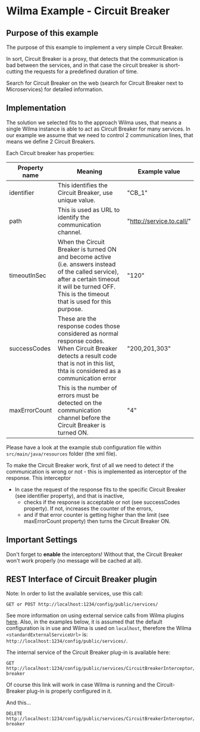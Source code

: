 Wilma Example - Circuit Breaker
=============================

Purpose of this example
---------------------------------------
The purpose of this example to implement a very simple Circuit Breaker. 

In sort, Circuit Breaker is a proxy, that detects that the communication is bad between the services, 
and in that case the circuit breaker is short-cutting the requests for a predefined duration of time.

Search for Circuit Breaker on the web (search for Circuit Breaker next to Microservices) for detailed information.

Implementation
---------------------------------------
The solution we selected fits to the approach Wilma uses, that means a single Wilma instance 
is able to act as Circuit Breaker for many services.
In our example we assume that we need to control 2 communication lines, that means we define 2 Circuit Breakers.

Each Circuit breaker has properties:

| Property name | Meaning | Example value |
|---------------|---------|---------------|
| identifier | This identifies the Circuit Breaker, use unique value. | "CB_1" |
| path | This is used as URL to identify the communication channel. | "http://service.to.call/" |
| timeoutInSec | When the Circuit Breaker is turned ON and become active (i.e. answers instead of the called service), after a certain timeout it will be turned OFF. This is the timeout that is used for this purpose.| "120" |
| successCodes | These are the response codes those considered as normal response codes. When Circuit Breaker detects a result code that is not in this list, thta is considered as a communication error| "200,201,303" |
| maxErrorCount | This is the number of errors must be detected on the communication channel before the Circuit Breaker is turned ON. | "4" |

Please have a look at the example stub configuration file within `src/main/java/resources` folder (the xml file).

To make the Circuit Breaker work, first of all we need to detect if the communication is wrong or not - this is implemented
 as interceptor of the response. 
This interceptor
 * In case the request of the response fits to the specific Circuit Breaker (see identifier property), and that is inactive,
   * checks if the response is acceptable or not (see successCodes property). If not, increases the counter of the errors,
   * and if that error counter is getting higher than the limit (see maxErrorCount property) then turns the Circuit Breaker ON.
   



Important Settings
---------------------------------------
Don't forget to **enable** the interceptors! Without that, the Circuit Breaker won't work properly (no message will be cached at all).

REST Interface of Circuit Breaker plugin
---------------------------------------
Note: In order to list the available services, use this call:
```
GET or POST http://localhost:1234/config/public/services/
```
See more information on using external service calls from Wilma plugins [here](https://github.com/epam/Wilma/wiki/Service-extensions-in-Plugins).
Also, in the examples below, it is assumed that the default configuration is in use and Wilma is used on `localhost`,
therefore the Wilma `<standardExternalServiceUrl>` is: `http://localhost:1234/config/public/services/`.

The internal service of the Circuit Breaker plug-in is available here:
```
GET http://localhost:1234/config/public/services/CircuitBreakerInterceptor/circuit-breaker
```
Of course this link will work in case Wilma is running and the Circuit-Breaker plug-in is properly configured in it.

And this...
```
DELETE http://localhost:1234/config/public/services/CircuitBreakerInterceptor/circuit-breaker
```

